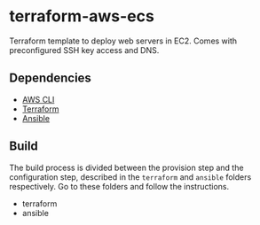 # terraform-aws-ecs
Terraform template to deploy web servers in EC2. Comes with preconfigured SSH key access and DNS.

## Dependencies
- [AWS CLI](https://docs.aws.amazon.com/cli/latest/userguide/getting-started-install.html)
- [Terraform](https://developer.hashicorp.com/terraform/install?product_intent=terraform)
- [Ansible](https://docs.ansible.com/ansible/latest/installation_guide/intro_installation.html)

## Build
The build process is divided between the provision step and the configuration step, described in the `terraform` and `ansible` folders respectively. Go to these folders and follow the instructions.
- terraform
- ansible

